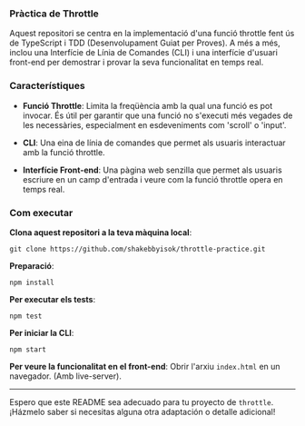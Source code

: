 ### Pràctica de Throttle

Aquest repositori se centra en la implementació d'una funció throttle fent ús de TypeScript i TDD (Desenvolupament Guiat per Proves). A més a més, inclou una Interfície de Línia de Comandes (CLI) i una interfície d'usuari front-end per demostrar i provar la seva funcionalitat en temps real.

### Característiques

- **Funció Throttle**: Limita la freqüència amb la qual una funció es pot invocar. És útil per garantir que una funció no s'executi més vegades de les necessàries, especialment en esdeveniments com 'scroll' o 'input'.

- **CLI**: Una eina de línia de comandes que permet als usuaris interactuar amb la funció throttle.

- **Interfície Front-end**: Una pàgina web senzilla que permet als usuaris escriure en un camp d'entrada i veure com la funció throttle opera en temps real.

### Com executar

**Clona aquest repositori a la teva màquina local**:
```
git clone https://github.com/shakebbyisok/throttle-practice.git
```

**Preparació**:
```
npm install
```

**Per executar els tests**:
```
npm test
```

**Per iniciar la CLI**:
```
npm start
```

**Per veure la funcionalitat en el front-end**: Obrir l'arxiu `index.html` en un navegador. (Amb live-server).

---

Espero que este README sea adecuado para tu proyecto de `throttle`. ¡Házmelo saber si necesitas alguna otra adaptación o detalle adicional!
